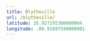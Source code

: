 ```yaml
---
title: Blytheville
url: /blytheville/
latitude: 35.927295300000004
longitude: -89.91897540000001
---
```

